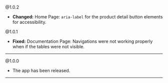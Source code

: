 @1.0.2
* **Changed:** Home Page: `aria-label` for the product detail button elements for accessibility.

@1.0.1
* **Fixed:** Documentation Page: Navigations were not working properly when if the tables were not visible.

-----

@1.0.0
* The app has been released.

-----
